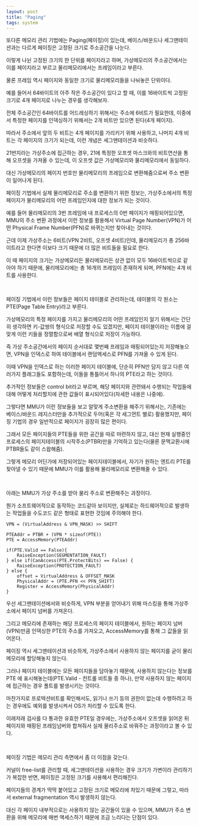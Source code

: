 ```yaml
---
layout: post
title: "Paging"
tags: system
---
```


또다른 메모리 관리 기법에는 Paging(페이징)이 있는데, 베이스/바운드나 세그맨테이션과는 다르게 페이징은 고정된 크기로 주소공간을 나눈다.

이렇게 나뉜 고정된 크기의 한 단위를 페이지라고 하며, 가상메모리의 주소공간에서는 이를 페이지라고 부르고 물리메모리에서는 프레임이라고 부른다.

물론 프레임 역시 페이지와 동일한 크기로 물리메모리들을 나눠놓은 단위이다.

예를 들어서 64바이트의 아주 작은 주소공간이 있다고 할 때, 이를 16바이트씩 고정된 크기로 4개 페이지로 나누는 경우를 생각해보자.

전체 주소공간인 64바이트를 어드레싱하기 위해서는 주소에 6비트가 필요한데, 이중에서 특정한 페이지를 인덱싱하기 위해서는 2개 비트만 있으면 된다(4개 페이지).

따라서 주소에서 앞의 두 비트는 4개 페이지를 가리키기 위해 사용하고, 나머지 4개 비트는 각 페이지의 크기가 되는데, 이런 개념은 세그맨테이션과 비슷하다.

21번지라는 가상주소에 접근하는 경우, 21에 특정한 오프셋 마스크와의 비트연산을 통해 오프셋을 가져올 수 있는데, 이 오프셋 값은 가상메모리와 물리메모리에서 동일하다.

대신 가상메모리의 페이지 번호만 물리메모리의 프레임으로 변환해줌으로써 주소 변환이 일어나게 된다.

페이징 기법에서 실제 물리메모리로 주소를 변환하기 위한 정보는, 가상주소에서의 특정 페이지가 물리메모리의 어떤 프레임인지에 대한 정보가 되는 것이다.

예를 들어 물리메모리의 3번 프레임에 내 프로세스의 0번 페이지가 매핑되어있으면, MMU의 주소 변환 과정에서 이런 정보를 활용해서 Virtual Page Number(VPN)가 어떤 Physical Frame Number(PFN)로 바뀌는지만 찾아내는 것이다.

근데 이제 가상주소는 6비트(VPN 2비트, 오프셋 4비트)인데, 물리메모리가 총 256바이트라고 한다면 이보다 크기 때문에 더 많은 비트들을 필요로 한다.

이 때 페이지의 크기는 가상메모리든 물리메모리든 상관 없이 모두 16바이트씩으로 같아야 하기 때문에, 물리메모리에는 총 16개의 프레임이 존재하게 되며, PFN에는 4개 비트를 사용한다.

<br>

페이징 기법에서 이런 정보들은 페이지 테이블로 관리하는데, 테이블의 각 원소는 PTE(Page Table Entry)라고 부른다.

가상메모리의 특정 페이지를 가지고 물리메모리의 어떤 프레임인지 알기 위해서는 간단히 생각하면 키-값쌍의 형식으로 저장할 수도 있겠지만, 페이지 테이블이라는 이름에 걸맞게 이런 키들을 정렬함으로써 배열 형식으로 저장이 가능하다.

즉 가상 주소공간에서의 페이지 순서대로 몇번째 프레임과 매핑되어있는지 저장해놓으면, VPN을 인덱스로 하여 테이블에서 랜덤액세스로 PFN를 가져올 수 있게 된다.

이때 VPN을 인덱스로 하는 이러한 페이지 테이블에, 단순히 PFN만 담지 않고 다른 여러가지 플래그들도 포함하는데, 이들을 통틀어서 하나의 PTE라고 하는 것이다.

추가적인 정보들은 control bit라고 부르며, 해당 페이지와 관련돼서 수행되는 작업들에 대해 어떻게 처리할지에 관한 값들이 표시되어있다(자세한 내용은 나중에).

그렇다면 MMU가 이런 정보들을 보고 알맞게 주소변환을 해주기 위해서는, 기존에는 베이스/바운드 레지스터만을 추가적으로 두어(혹은 각 세그먼트 별로) 활용했지만, 페이징 기법의 경우 일반적으로 페이지가 굉장히 많은 편이다.

그래서 모든 페이지들의 PTE들을 위한 공간을 따로 마련하지 않고, 대신 현재 실행중인 프로세스의 페이지테이블의 시작주소(PTBR)만을 기억하고 있는다(물론 문맥교환시에 PTBR들도 같이 스왑해줌).

그렇게 메모리 어딘가에 저장되어있는 페이지테이블에서, 자기가 원하는 엔트리 PTE를 찾아낼 수 있기 때문에 MMU가 이를 활용해 물리메모리로 변환해줄 수 있다.

<br>

아래는 MMU가 가상 주소를 받아 물리 주소로 변환해주는 과정이다.

뭔가 소프트웨어적으로 동작하는 코드같아 보이지만, 실제로는 하드웨어적으로 발생하는 작업들을 수도코드 같은 형태로 표현한 것임에 주의해야 한다.

```
VPN = (VirtualAddress & VPN_MASK) >> SHIFT

PTEAddr = PTBR + (VPN * sizeof(PTE))
PTE = AccessMemory(PTEAddr)

if(PTE.Valid == False){
    RaiseException(SEGMENTATION_FAULT)
} else if(CanAccess(PTE.ProtectBits) == False) {
    RaiseException(PROTECTION_FAULT)
} else {
    offset = VirtualAddress & OFFSET_MASK
    PhysicalAddr = (PTE.PFN << PFN_SHIFT)
    Register = AccessMemory(PhysicalAddr)
}
```

우선 세그맨테이션에서와 비슷하게, VPN 부분을 얻어내기 위해 마스킹을 통해 가상주소에서 페이지 넘버를 가져온다.

그리고 메모리에 존재하는 해당 프로세스의 페이지 테이블에서, 원하는 페이지 넘버(VPN)만큼 인덱싱한 PTE의 주소를 가져오고, AccessMemory를 통해 그 값들을 읽어온다.

페이징 역시 세그맨테이션과 비슷하게, 가상주소에서 사용하지 않는 페이지를 굳이 물리메모리에 할당해놓지 않는다.

그러나 페이지 테이블에는 모든 페이지들을 담아놓기 때문에, 사용하지 않는다는 정보를 PTE 에 표시해놓는데(PTE.Valid - 컨트롤 비트들 중 하나), 만약 사용하지 않는 페이지에 접근하는 경우 폴트를 발생시키는 것이다.

마찬가지로 프로텍션비트를 확인해서도, 읽기나 쓰기 등의 권한이 없는데 수행하려고 하는 경우에도 예외를 발생시켜서 OS가 처리할 수 있도록 한다.

이래저래 검사를 다 통과한 유효한 PTE일 경우에는, 가상주소에서 오프셋을 읽어온 뒤 페이지와 매핑된 프레임넘버와 합쳐줘서 실제 물리주소로 바꿔주는 과정이라고 볼 수 있다.

<br>

페이징 기법은 메모리 관리 측면에서 좀 더 이점을 갖는다.

커널이 free-list를 관리할 때, 세그맨테이션을 사용하는 경우 크기가 가변이라 관리하기가 복잡한 반면, 페이징은 고정된 크기를 사용해서 편리해진다.

페이지들의 경계가 딱딱 붙어있고 고정된 크기로 메모리에 차있기 때문에 그렇고, 따라서 external fragmentation 역시 발생하지 않는다.

대신 각 페이지 내부적으로는 사용하지 않는 공간들이 있을 수 있으며, MMU가 주소 변환을 위해 메모리에 매번 액세스하기 때문에 조금 느리다는 단점이 있다.